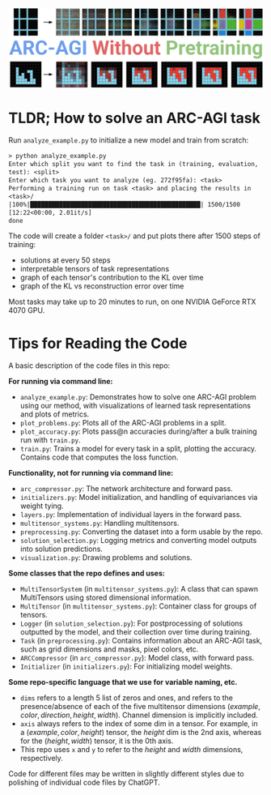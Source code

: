 ![image](teaser_figure_w_title.png)

# TLDR; How to solve an ARC-AGI task

Run `analyze_example.py` to initialize a new model and train from scratch:
```
> python analyze_example.py
Enter which split you want to find the task in (training, evaluation, test): <split>
Enter which task you want to analyze (eg. 272f95fa): <task>
Performing a training run on task <task> and placing the results in <task>/
|100%|███████████████████████████████████████████████| 1500/1500 [12:22<00:00, 2.01it/s]
done
```

The code will create a folder `<task>/` and put plots there after 1500 steps of training:
- solutions at every 50 steps
- interpretable tensors of task representations
- graph of each tensor's contribution to the KL over time
- graph of the KL vs reconstruction error over time

Most tasks may take up to 20 minutes to run, on one NVIDIA GeForce RTX 4070 GPU.


# Tips for Reading the Code

A basic description of the code files in this repo:

**For running via command line:**
- `analyze_example.py`: Demonstrates how to solve one ARC-AGI problem using our method, with visualizations of learned task representations and plots of metrics.
- `plot_problems.py`: Plots all of the ARC-AGI problems in a split.
- `plot_accuracy.py`: Plots pass@n accuracies during/after a bulk training run with `train.py`.
- `train.py`: Trains a model for every task in a split, plotting the accuracy. Contains code that computes the loss function.

**Functionality, not for running via command line:**
- `arc_compressor.py`: The network architecture and forward pass.
- `initializers.py`: Model initialization, and handling of equivariances via weight tying.
- `layers.py`: Implementation of individual layers in the forward pass.
- `multitensor_systems.py`: Handling multitensors.
- `preprocessing.py`: Converting the dataset into a form usable by the repo.
- `solution_selection.py`: Logging metrics and converting model outputs into solution predictions.
- `visualization.py`: Drawing problems and solutions.

**Some classes that the repo defines and uses:**
- `MultiTensorSystem` (in `multitensor_systems.py`): A class that can spawn MultiTensors using stored dimensional information.
- `MultiTensor` (in `multitensor_systems.py`): Container class for groups of tensors.
- `Logger` (in `solution_selection.py`): For postprocessing of solutions outputted by the model, and their collection over time during training.
- `Task` (in `preprocessing.py`): Contains information about an ARC-AGI task, such as grid dimensions and masks, pixel colors, etc.
- `ARCCompressor` (in `arc_compressor.py`): Model class, with forward pass.
- `Initializer` (in `initializers.py`): For initializing model weights.

**Some repo-specific language that we use for variable naming, etc.**
- `dims` refers to a length 5 list of zeros and ones, and refers to the presence/absence of each of the five multitensor dimensions $(example, color, direction, height, width)$. Channel dimension is implicitly included.
- `axis` always refers to the index of some dim in a tensor. For example, in a $(example, color, height)$ tensor, the $height$ dim is the 2nd axis, whereas for the $(height, width)$ tensor, it is the 0th axis.
- This repo uses `x` and `y` to refer to the $height$ and $width$ dimensions, respectively.

Code for different files may be written in slightly different styles due to polishing of individual code files by ChatGPT.
